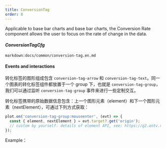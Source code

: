 ```yaml
---
title: ConversionTag
order: 8
---
```


Applicable to base bar charts and base bar charts, the Conversion Rate component allows the user to focus on the rate of change in the data.

#### _ConversionTagCfg_

`markdown:docs/common/conversion-tag.en.md`

#### Events and interactions

<playground path='general/events/demo/conversion-tag-with-link.ts' rid='conversion-tag-events'></playground>

转化标签的图形组成包含 `conversion-tag-arrow` 和 `conversion-tag-text`。同一个图表的转化标签组件都放置于一个 group 下，也就是 `conversion-tag-group`，我们可以通过监听 `conversion-tag-group` 事件来进行一些定制交互。

转化标签携带的原始数据信息包含：上一个图形元素（element）和下一个图形元素（nextElement），可通过下列方式获取：

```ts
plot.on('conversion-tag-group:mouseenter', (evt) => {
  const { element, nextElement } = evt.target?.get('origin');
  // custom by yourself. details of element API, see: https://g2.antv.vision/en/docs/api/general/element
});
```

Example：

<playground path='general/events/demo/conversion-tag-with-link.ts' rid='conversion-tag-events'></playground>
